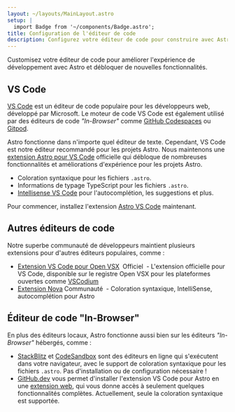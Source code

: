 ```yaml
---
layout: ~/layouts/MainLayout.astro
setup: |
  import Badge from '~/components/Badge.astro';
title: Configuration de l'éditeur de code
description: Configurez votre éditeur de code pour construire avec Astro.
---
```


Customisez votre éditeur de code pour améliorer l'expérience de développement avec Astro et débloquer de nouvelles fonctionnalités.

## VS Code

[VS Code](https://code.visualstudio.com/) est un éditeur de code populaire pour les développeurs web, développé par Microsoft. Le moteur de code VS Code est également utilisé par des éditeurs de code _"In-Browser"_ comme [GitHub Codespaces](https://github.com/features/codespaces) ou [Gitpod](https://gitpod.io/).

Astro fonctionne dans n'importe quel éditeur de texte. Cependant, VS Code est notre éditeur recommandé pour les projets Astro. Nous maintenons une [extension Astro pour VS Code](https://marketplace.visualstudio.com/items?itemName=astro-build.astro-vscode) officielle qui débloque de nombreuses fonctionnalités et améliorations d'expérience pour les projets Astro.

- Coloration syntaxique pour les fichiers `.astro`.
- Informations de typage TypeScript pour les fichiers `.astro`.
- [Intellisense VS Code](https://code.visualstudio.com/docs/editor/intellisense) pour l'autocomplétion, les suggestions et plus.

Pour commencer, installez l'extension [Astro VS Code](https://marketplace.visualstudio.com/items?itemName=astro-build.astro-vscode) maintenant.

## Autres éditeurs de code

Notre superbe communauté de développeurs maintient plusieurs extensions pour d'autres éditeurs populaires, comme :

- [Extension VS Code pour Open VSX](https://open-vsx.org/extension/astro-build/astro-vscode) <span style="margin: 0.25em;"><Badge variant="accent">Officiel</Badge></span> - L'extension officielle pour VS Code, disponible sur le registre Open VSX pour les plateformes ouvertes comme [VSCodium](https://vscodium.com/)
- [Extension Nova](https://extensions.panic.com/extensions/sciencefidelity/sciencefidelity.astro/)<span style="margin: 0.25em;"><Badge variant="neutral">Communauté</Badge></span> - Coloration syntaxique, IntelliSense, autocomplétion pour Astro

## Éditeur de code "In-Browser"

En plus des éditeurs locaux, Astro fonctionne aussi bien sur les éditeurs _"In-Browser"_ hébergés, comme :

- [StackBlitz](https://stackblitz.com/) et [CodeSandbox](https://codesandbox.io/) sont des éditeurs en ligne qui s'exécutent dans votre navigateur, avec le support de coloration syntaxique pour les fichiers `.astro`. Pas d'installation ou de configuration nécessaire !
- [GitHub.dev](https://github.dev/) vous permet d'installer l'extension VS Code pour Astro en une [extension web](https://code.visualstudio.com/api/extension-guides/web-extensions), qui vous donne accès à seulement quelques fonctionnalités complètes. Actuellement, seule la coloration syntaxique est supportée.
